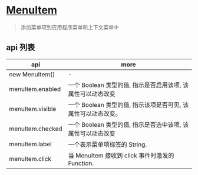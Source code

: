 # [MenuItem](https://electronjs.org/docs/api/menu-item)

> 添加菜单项到应用程序菜单和上下文菜单中

## api 列表

| api              | more                                                          |
| ---------------- | ------------------------------------------------------------- |
| new MenuItem()   | -                                                             |
| menuItem.enabled | 一个 Boolean 类型的值, 指示是否启用该项, 该属性可以动态改变   |
| menuItem.visible | 一个 Boolean 类型的值, 指示该项是否可见, 该属性可以动态改变。 |
| menuItem.checked | 一个 Boolean 类型的值, 指示是否选中该项, 该属性可以动态改变   |
| menuItem.label   | 一个表示菜单项标签的 String.                                  |
| menuItem.click   | 当 MenuItem 接收到 click 事件时激发的Function.                |